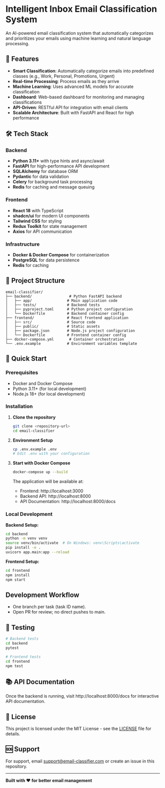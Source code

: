 # Intelligent Inbox Email Classification System

An AI-powered email classification system that automatically categorizes and prioritizes your emails using machine learning and natural language processing.

## 🚀 Features

- **Smart Classification**: Automatically categorize emails into predefined classes (e.g., Work, Personal, Promotions, Urgent)
- **Real-time Processing**: Process emails as they arrive
- **Machine Learning**: Uses advanced ML models for accurate classification
- **Dashboard**: Web-based dashboard for monitoring and managing classifications
- **API-Driven**: RESTful API for integration with email clients
- **Scalable Architecture**: Built with FastAPI and React for high performance

## 🛠 Tech Stack

### Backend

- **Python 3.11+** with type hints and async/await
- **FastAPI** for high-performance API development
- **SQLAlchemy** for database ORM
- **Pydantic** for data validation
- **Celery** for background task processing
- **Redis** for caching and message queuing

### Frontend

- **React 18** with TypeScript
- **shadcn/ui** for modern UI components
- **Tailwind CSS** for styling
- **Redux Toolkit** for state management
- **Axios** for API communication

### Infrastructure

- **Docker & Docker Compose** for containerization
- **PostgreSQL** for data persistence
- **Redis** for caching

## 📁 Project Structure

```
email-classifier/
├── backend/                 # Python FastAPI backend
│   ├── app/                # Main application code
│   ├── tests/              # Backend tests
│   ├── pyproject.toml      # Python project configuration
│   └── Dockerfile          # Backend container config
├── frontend/               # React frontend application
│   ├── src/                # Source code
│   ├── public/             # Static assets
│   ├── package.json        # Node.js project configuration
│   └── Dockerfile          # Frontend container config
├── docker-compose.yml       # Container orchestration
└── .env.example            # Environment variables template
```

## 🏁 Quick Start

### Prerequisites

- Docker and Docker Compose
- Python 3.11+ (for local development)
- Node.js 18+ (for local development)

### Installation

1. **Clone the repository**

   ```bash
   git clone <repository-url>
   cd email-classifier
   ```

2. **Environment Setup**

   ```bash
   cp .env.example .env
   # Edit .env with your configuration
   ```

3. **Start with Docker Compose**

   ```bash
   docker-compose up --build
   ```

   The application will be available at:

   - Frontend: http://localhost:3000
   - Backend API: http://localhost:8000
   - API Documentation: http://localhost:8000/docs

### Local Development

**Backend Setup:**

```bash
cd backend
python -m venv venv
source venv/bin/activate  # On Windows: venv\Scripts\activate
pip install -e .
uvicorn app.main:app --reload
```

**Frontend Setup:**

```bash
cd frontend
npm install
npm start
```

## Development Workflow

- One branch per task (task ID name).
- Open PR for review; no direct pushes to main.

## 🧪 Testing

```bash
# Backend tests
cd backend
pytest

# Frontend tests
cd frontend
npm test
```

## 📚 API Documentation

Once the backend is running, visit http://localhost:8000/docs for interactive API documentation.

## 📄 License

This project is licensed under the MIT License - see the [LICENSE](LICENSE) file for details.

## 🆘 Support

For support, email support@email-classifier.com or create an issue in this repository.

---

**Built with ❤️ for better email management**
